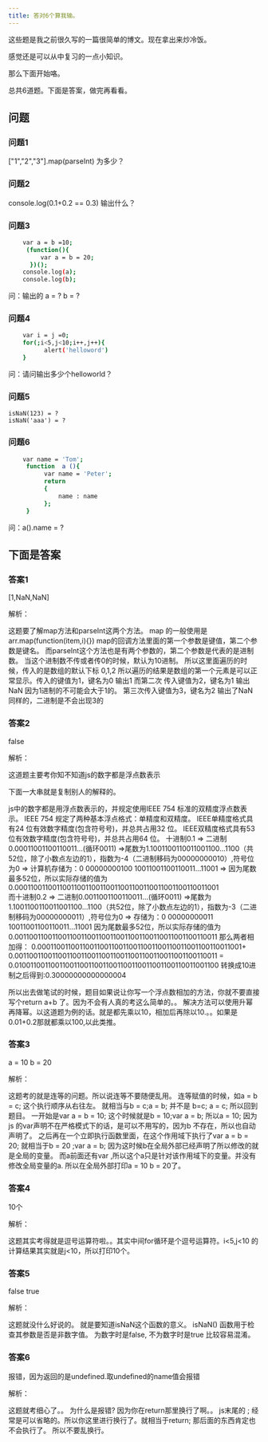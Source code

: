 ```yaml
---
title: 答对6个算我输。
---
```


这些题是我之前很久写的一篇很简单的博文。现在拿出来炒冷饭。

感觉还是可以从中复习的一点小知识。

那么下面开始咯。

总共6道题。下面是答案，做完再看看。

<!-- More -->

## 问题

### 问题1

["1","2","3"].map(parseInt) 为多少？

### 问题2

console.log(0.1+0.2 == 0.3)  输出什么？

### 问题3

``` bash
    var a = b =10;
     (function(){
         var a = b = 20;
      })();
    console.log(a);
    console.log(b);
```

问：输出的 a = ?    b = ?


### 问题4

``` bash
    var i = j =0;
    for(;i<5,j<10;i++,j++){
          alert('helloword')
    }
```

问：请问输出多少个helloworld？

### 问题5

    isNaN(123) = ?
    isNaN('aaa') = ?

### 问题6

``` bash
    var name = 'Tom';
     function  a (){
          var name = 'Peter';
          return
          {
              name : name
          };
     }
```

问：a().name = ?





## 下面是答案

### 答案1

[1,NaN,NaN]

解析：

这题要了解map方法和parseInt这两个方法。
map 的一般使用是    arr.map(function(item,i){})
map的回调方法里面的第一个参数是键值，第二个参数是键名。
而parseInt这个方法也是有两个参数的，第二个参数是代表的是进制数。
当这个进制数不传或者传0的时候，默认为10进制。
所以这里面遍历的时候，传入的是数组的默认下标 0,1,2
所以遍历的结果是数组的第一个元素是可以正常显示。传入的键值为1，键名为0  输出1
而第二次  传入键值为2，键名为1  输出NaN  因为1进制的不可能会大于1的。
第三次传入键值为3，键名为2  输出了NaN  同样的，二进制是不会出现3的

### 答案2

false

解析：

这道题主要考你知不知道js的数字都是浮点数表示

下面一大串就是复制别人的解释的。

js中的数字都是用浮点数表示的，并规定使用IEEE 754 标准的双精度浮点数表示。
IEEE 754 规定了两种基本浮点格式：单精度和双精度。
IEEE单精度格式具有24 位有效数字精度(包含符号号)，并总共占用32 位。
IEEE双精度格式具有53 位有效数字精度(包含符号号)，并总共占用64 位。
十进制0.1    => 二进制0.00011001100110011…(循环0011)     =>尾数为1.1001100110011001100…1100（共52位，除了小数点左边的1），指数为-4（二进制移码为00000000010）,符号位为0    => 计算机存储为：0 00000000100 10011001100110011…11001    => 因为尾数最多52位，所以实际存储的值为0.00011001100110011001100110011001100110011001100110011001   
而十进制0.2    => 二进制0.0011001100110011…(循环0011)    =>尾数为1.1001100110011001100…1100（共52位，除了小数点左边的1），指数为-3（二进制移码为00000000011）,符号位为0    => 存储为：0 00000000011 10011001100110011…11001    因为尾数最多52位，所以实际存储的值为0.00110011001100110011001100110011001100110011001100110011
那么两者相加得：    0.00011001100110011001100110011001100110011001100110011001+  0.00110011001100110011001100110011001100110011001100110011    =  0.01001100110011001100110011001100110011001100110011001100 
转换成10进制之后得到:0.30000000000000004


所以出去做笔试的时候，题目如果说让你写一个浮点数相加的方法，你就不要直接写个return a+b 了。因为不会有人真的考这么简单的。。
解决方法可以使用升幂再降幂。以这道题为例的话。就是都先乘以10，相加后再除以10.。。如果是0.01+0.2那就都乘以100,以此类推。


### 答案3

a = 10     b = 20

解析：

这题考的就是连等的问题。所以说连等不要随便乱用。
连等赋值的时候，如a = b = c;
这个执行顺序从右往左。
就相当与b = c;a = b;
并不是 b=c; a = c;
所以回到题目。
一开始是var a = b = 10;
这个时候就是b = 10;var a = b; 所以a = 10; 因为js 的var声明不在严格模式下的话，是可以不用写的，因为b 不存在，所以也自动声明了。
之后再在一个立即执行函数里面，在这个作用域下执行了var a = b = 20;
就相当于b = 20 ;var a = b; 因为这时候b在全局外部已经声明了所以修改的就是全局的变量。
而a前面还有var ,所以这个a只是针对该作用域下的变量。并没有修改全局变量的a.
所以在全局外部打印a = 10   b = 20了。

### 答案4

10个

解析：

这题其实考得就是逗号运算符啦。。其实中间for循环是个逗号运算符。i<5,j<10 的计算结果其实就是j<10，所以打印10个。


### 答案5

false  true

解析：

这题就没什么好说的。
就是要知道isNaN这个函数的意义。
isNaN() 函数用于检查其参数是否是非数字值。
为数字时是false,
不为数字时是true
比较容易混淆。


### 答案6

报错，因为返回的是undefined.取undefined的name值会报错

解析：

这题就考细心了。。
为什么是报错?
因为你在return那里换行了啊。。
js末尾的 ; 经常是可以省略的。所以你这里进行换行了。就相当于return;
那后面的东西肯定也不会执行了。
所以不要乱换行。
